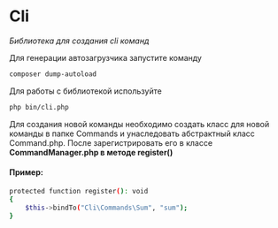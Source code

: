 # Cli
*Библиотека для создания cli команд*

Для генерации автозагрузчика запустите команду 
```sh
composer dump-autoload
```

Для работы с библиотекой используйте 
```sh
php bin/cli.php
```

Для создания новой команды необходимо создать класс для новой команды в папке Commands и унаследовать абстрактный класс Command.php. После зарегистрировать его в классе **CommandManager.php в методе register()**

#### Пример:
```sh
protected function register(): void 
{
    $this->bindTo("Cli\Commands\Sum", "sum");
}
```
